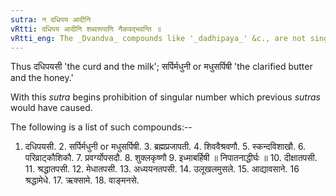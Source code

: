 ```yaml
---
sutra: न दधिपय आदीनि
vRtti: दधिपय आदीनि शब्दरूपाणि नैकवद्भवन्ति ॥
vRtti_eng: The _Dvandva_ compounds like '_dadhipaya_' &c., are not singular.
---
```

Thus दधिपयसी 'the curd and the milk'; सर्पिर्मधुनी or मधुसर्पिषी 'the clarified butter and the honey.'

With this _sutra_ begins prohibition of singular number which previous _sutras_ would have caused.

The following is a list of such compounds:--

1. दधिपयसी. 2. सर्पिर्मधुनी or मधुसर्पिषी. 3. ब्रह्मप्रजापती. 4. शिववैश्रवणौ. 5. स्कन्दविशाखौ. 6. परिव्राट्कौशिकौ. 7. प्रवर्ग्योपसदौ. 8. शुक्लकृष्णौ 9. इध्माबर्हिषी ॥ निपातनाद्धीर्घः ॥ 10. दीक्षातपसी. 11. श्रद्धातपसी. 12. मेधातपसी. 13. अध्ययनतपसी. 14. उलूखलमुसले. 15. आद्यावसाने. 16 श्रद्धामेधे. 17. ऋक्सामे. 18. वाङ्मनसे.
